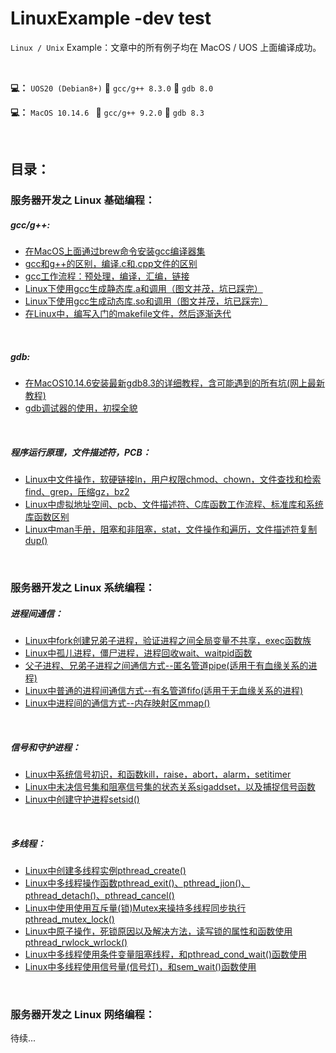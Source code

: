 # LinuxExample -dev test

`Linux / Unix` Example：文章中的所有例子均在 MacOS / UOS 上面编译成功。

<br>

**💻：**  `UOS20 (Debian8+)` 📎 `gcc/g++ 8.3.0` 📎 `gdb 8.0`

**💻：**  `MacOS 10.14.6 ` 📎 `gcc/g++ 9.2.0` 📎 `gdb 8.3`

<br>

## 目录：

### 服务器开发之 Linux 基础编程：

##### gcc/g++:

- [在MacOS上面通过brew命令安装gcc编译器集](https://blog.csdn.net/qq_33154343/article/details/104639656) 
- [gcc和g++的区别，编译.c和.cpp文件的区别](https://blog.csdn.net/qq_33154343/article/details/104645129) 
- [gcc工作流程：预处理，编译，汇编，链接](https://blog.csdn.net/qq_33154343/article/details/104693603)
- [Linux下使用gcc生成静态库.a和调用（图文并茂，坑已踩完）](https://blog.csdn.net/qq_33154343/article/details/104692241) 
- [Linux下使用gcc生成动态库.so和调用（图文并茂，坑已踩完）](https://blog.csdn.net/qq_33154343/article/details/104692370) 
- [在Linux中，编写入门的makefile文件，然后逐渐迭代](https://blog.csdn.net/qq_33154343/article/details/104758512)

<br>

##### gdb:

- [ 在MacOS10.14.6安装最新gdb8.3的详细教程，含可能遇到的所有坑(网上最新教程)](https://blog.csdn.net/qq_33154343/article/details/104784641)
- [gdb调试器的使用，初探全貌](https://blog.csdn.net/qq_33154343/article/details/104904798)

<br>

##### 程序运行原理，文件描述符，PCB：

- [Linux中文件操作，软硬链接ln，用户权限chmod、chown，文件查找和检索find、grep，压缩gz，bz2](https://blog.csdn.net/qq_33154343/article/details/105010222)
- [Linux中虚拟地址空间、pcb、文件描述符、C库函数工作流程、标准库和系统库函数区别](https://blog.csdn.net/qq_33154343/article/details/105029261)
- [Linux中man手册，阻塞和非阻塞，stat，文件操作和遍历，文件描述符复制dup()](https://blog.csdn.net/qq_33154343/article/details/105031987) 

<br>

### 服务器开发之 Linux 系统编程：

##### 进程间通信：

- [Linux中fork创建兄弟子进程，验证进程之间全局变量不共享，exec函数族](https://blog.csdn.net/qq_33154343/article/details/105157044)
- [Linux中孤儿进程，僵尸进程，进程回收wait、waitpid函数](https://blog.csdn.net/qq_33154343/article/details/105164215)
- [父子进程、兄弟子进程之间通信方式--匿名管道pipe(适用于有血缘关系的进程)](https://blog.csdn.net/qq_33154343/article/details/105254078)
- [Linux中普通的进程间通信方式--有名管道fifo(适用于无血缘关系的进程)](https://xmuli.blog.csdn.net/article/details/105266919) 
- [Linux中进程间的通信方式--内存映射区mmap()](https://xmuli.blog.csdn.net/article/details/105322927) 

<br>

##### 信号和守护进程：

- [Linux中系统信号初识，和函数kill，raise，abort，alarm，setitimer](https://xmuli.blog.csdn.net/article/details/105357886) 
- [Linux中未决信号集和阻塞信号集的状态关系sigaddset，以及捕捉信号函数](https://xmuli.blog.csdn.net/article/details/105448914) 
- [Linux中创建守护进程setsid()](https://xmuli.blog.csdn.net/article/details/105453850)

<br>

##### 多线程：

- [Linux中创建多线程实例pthread_create()](https://xmuli.blog.csdn.net/article/details/105546234) 
- [Linux中多线程操作函数pthread_exit()、pthread_jion()、pthread_detach()、pthread_cancel()](https://xmuli.blog.csdn.net/article/details/105620043) 
- [Linux中使用使用互斥量(锁)Mutex来操持多线程同步执行pthread_mutex_lock()](https://xmuli.blog.csdn.net/article/details/105779111) 
- [Linux中原子操作，死锁原因以及解决方法，读写锁的属性和函数使用pthread_rwlock_wrlock()](https://xmuli.blog.csdn.net/article/details/105800949) 
- [Linux中多线程使用条件变量阻塞线程，和pthread_cond_wait()函数使用](https://xmuli.blog.csdn.net/article/details/105885580)
- [Linux中多线程使用信号量(信号灯)，和sem_wait()函数使用](https://xmuli.blog.csdn.net/article/details/105885816)

<br>

### 服务器开发之 Linux 网络编程：

待续...
